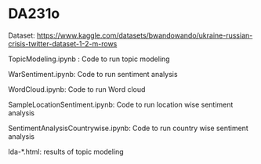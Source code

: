 # DA231o

Dataset: https://www.kaggle.com/datasets/bwandowando/ukraine-russian-crisis-twitter-dataset-1-2-m-rows

TopicModeling.ipynb : Code to run topic modeling

WarSentiment.ipynb: Code to run sentiment analysis

WordCloud.ipynb:  Code to run  Word cloud 

SampleLocationSentiment.ipynb:  Code to run location wise sentiment analysis 

SentimentAnalysisCountrywise.ipynb:  Code to run country wise sentiment analysis 


lda-*.html: results of topic modeling

